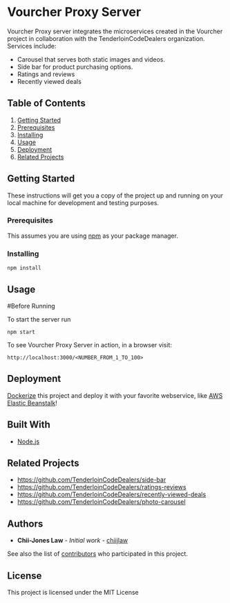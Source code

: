 # Vourcher Proxy Server

Vourcher Proxy server integrates the microservices created in the Vourcher project in collaboration with the TenderloinCodeDealers organization. Services include:
- Carousel that serves both static images and videos.
- Side bar for product purchasing options.
- Ratings and reviews
- Recently viewed deals

## Table of Contents

1. [Getting Started](#getting-started)
1. [Prerequisites](#prerequisites)
1. [Installing](#installing)
1. [Usage](#usage)
1. [Deployment](#deployment)
1. [Related Projects](#related-projects)

## Getting Started

These instructions will get you a copy of the project up and running on your local machine for development and testing purposes.

### Prerequisites

This assumes you are using [npm](https://www.npmjs.com/) as your package manager.

### Installing

```
npm install
```

## Usage

#Before Running

To start the server run
```
npm start
```
To see Vourcher Proxy Server in action, in a browser visit:
```
http://localhost:3000/<NUMBER_FROM_1_TO_100>
```

## Deployment

[Dockerize](https://docs.docker.com/) this project and deploy it with your favorite webservice, like [AWS Elastic Beanstalk](https://aws.amazon.com/elasticbeanstalk/)!

## Built With

* [Node.js](https://nodejs.org/en/)

## Related Projects

- https://github.com/TenderloinCodeDealers/side-bar
- https://github.com/TenderloinCodeDealers/ratings-reviews
- https://github.com/TenderloinCodeDealers/recently-viewed-deals
- https://github.com/TenderloinCodeDealers/photo-carousel

## Authors

* **Chii-Jones Law** - *Initial work* - [chiijlaw](https://github.com/chiijlaw)

See also the list of [contributors](https://github.com/TenderloinCodeDealers) who participated in this project.

## License

This project is licensed under the MIT License
